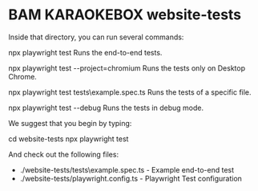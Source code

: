 # BAM KARAOKEBOX website-tests

Inside that directory, you can run several commands:

  npx playwright test
    Runs the end-to-end tests.

  npx playwright test --project=chromium
    Runs the tests only on Desktop Chrome.

  npx playwright test tests\example.spec.ts
    Runs the tests of a specific file.

  npx playwright test --debug
    Runs the tests in debug mode.

We suggest that you begin by typing:

  cd website-tests
  npx playwright test

And check out the following files:
  - ./website-tests/tests\example.spec.ts - Example end-to-end test
  - ./website-tests/playwright.config.ts - Playwright Test configuration
